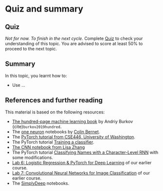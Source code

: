 # Quiz and summary

## Quiz

_Not for now. To finish in the next cycle._ Complete [Quiz](https://forms.gle/8Q5Z7Z7Z7Z7Z7Z7Z7) to check your understanding of this topic. You are advised to score at least 50% to proceed to the next topic.

## Summary

In this topic, you learnt how to:
- Use ...

## References and further reading

This material is based on the following resources:

- [The hundred-page machine learning book](http://themlbook.com/wiki/doku.php) by Andriy Burkov {cite}`burkov2019hundred`.
- The [one neuron](https://github.com/cbernet/maldives/tree/master/one_neuron) notebooks by  [Colin Bernet](https://github.com/cbernet).
- The [PyTorch tutorial from CSE446, University of Washington](https://courses.cs.washington.edu/courses/cse446/18wi/sections/section7/446_pytorch_tutorial.html).
- The PyTorch tutorial [Training a classifier](https://pytorch.org/tutorials/beginner/blitz/cifar10_tutorial.html#sphx-glr-beginner-blitz-cifar10-tutorial-py).
- [The CNN notebook from Lisa Zhang](https://www.cs.toronto.edu/~lczhang/360/lec/w04/convnet.html)
- The PyTorch tutorial [Classifying Names with a Character-Level RNN](https://pytorch.org/tutorials/intermediate/char_rnn_classification_tutorial.html) with some modifications.
- [Lab 6: Logistic Regression & PyTorch for Deep Learning](https://github.com/maalvarezl/MLAI/blob/master/Labs/Lab%206%20-%20Logistic%20regression%20%26%20pytorch%20for%20DL.ipynb) of our earlier course.
- [Lab 7: Convolutional Neural Networks for Image Classification](https://github.com/maalvarezl/MLAI/blob/master/Labs/Lab%207%20-%20Neural%20Networks.ipynb) of our earlier course.
- The [SimplyDeep](https://github.com/haipinglu/SimplyDeep/) notebooks.
